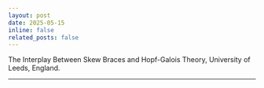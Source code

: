 ```yaml
---
layout: post
date: 2025-05-15
inline: false
related_posts: false
---
```


The Interplay Between Skew Braces and Hopf-Galois Theory, University of Leeds, England.

---


